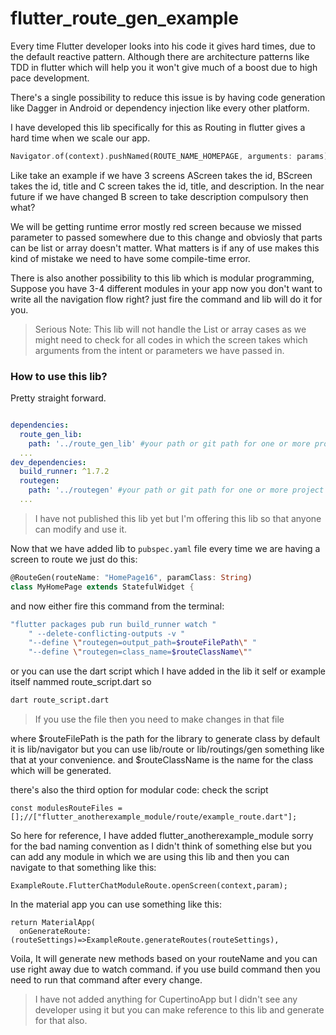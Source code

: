 # flutter_route_gen_example

Every time Flutter developer looks into his code it gives hard times, due to the default reactive pattern. Although there are architecture patterns like TDD in flutter which will help you it won't give much of a boost due to high pace development.

There's a single possibility to reduce this issue is by having code generation like Dagger in Android or dependency injection like every other platform.

I have developed this lib specifically for this as Routing in flutter gives a hard time when we scale our app.
```Dart
Navigator.of(context).pushNamed(ROUTE_NAME_HOMEPAGE, arguments: params);
```
Like take an example if we have 3 screens 
AScreen takes the id, BScreen takes the id, title and C screen takes the id, title, and description. In the near future if we have changed B screen to take description compulsory then what?

We will be getting runtime error mostly red screen because we missed parameter to passed somewhere due to this change and obviosly that parts can be list or array doesn't matter. What matters is if any of use makes this kind of mistake we need to have some compile-time error.

There is also another possibility to this lib which is modular programming,
Suppose you have 3-4 different modules in your app now you don't want to write all the navigation flow right? just fire the command and lib will do it for you.

> Serious Note: This lib will not handle the List or array cases as we might need to check for all codes in which the screen takes which arguments from the intent or parameters we have passed in.

### How to use this lib?
Pretty straight forward.
```YAML

dependencies:
  route_gen_lib:
    path: '../route_gen_lib' #your path or git path for one or more project support
  ...
dev_dependencies:
  build_runner: ^1.7.2
  routegen:
    path: '../routegen' #your path or git path for one or more project support
  ...
```
> I have not published this lib yet but I'm offering this lib so that anyone can modify and use it.

Now that we have added lib to ```pubspec.yaml``` file every time we are having a screen to route we just do this:
```Dart
@RouteGen(routeName: "HomePage16", paramClass: String)
class MyHomePage extends StatefulWidget {
```

and now either fire this command from the terminal:
```bash
"flutter packages pub run build_runner watch "
    " --delete-conflicting-outputs -v "
    "--define \"routegen=output_path=$routeFilePath\" "
    "--define \"routegen=class_name=$routeClassName\""
```
or you can use the dart script which I have added in the lib it self or example itself nammed route_script.dart
so 
```bash
dart route_script.dart
```

> If you use the file then you need to make changes in that file

where $routeFilePath is the path for the library to generate class by default it is lib/navigator but you can use lib/route or lib/routings/gen something like that at your convenience.
and $routeClassName is the name for the class which will be generated.

there's also the third option for modular code:
check the script
```
const modulesRouteFiles = [];//["flutter_anotherexample_module/route/example_route.dart"];
```
So here for reference, I have added flutter_anotherexample_module sorry for the bad naming convention as I didn't think of something else but you can add any module in which we are using this lib and then you can navigate to that something like this:

```
ExampleRoute.FlutterChatModuleRoute.openScreen(context,param);
```

In the material app you can use something like this:
```
return MaterialApp(
  onGenerateRoute: (routeSettings)=>ExampleRoute.generateRoutes(routeSettings),
```

Voila, It will generate new methods based on your routeName and you can use right away due to watch command. if you use build command then you need to run that command after every change.

> I have not added anything for CupertinoApp but I didn't see any developer using it but you can make reference to this lib and generate for that also.

 